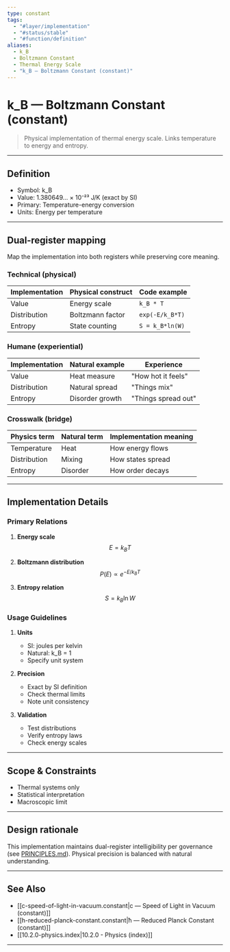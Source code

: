 ```yaml
---
type: constant
tags:
  - "#layer/implementation"
  - "#status/stable"
  - "#function/definition"
aliases:
  - k_B
  - Boltzmann Constant
  - Thermal Energy Scale
  - "k_B — Boltzmann Constant (constant)"
---
```


# k_B — Boltzmann Constant (constant)

> Physical implementation of thermal energy scale.
> Links temperature to energy and entropy.

---

## Definition

- Symbol: k_B
- Value: 1.380649... × 10⁻²³ J/K (exact by SI)
- Primary: Temperature-energy conversion
- Units: Energy per temperature

---

## Dual‑register mapping

Map the implementation into both registers while preserving core meaning.

### Technical (physical)

| Implementation | Physical construct | Code example |
|----------------|-------------------|--------------|
| Value | Energy scale | `k_B * T` |
| Distribution | Boltzmann factor | `exp(-E/k_B*T)` |
| Entropy | State counting | `S = k_B*ln(W)` |

### Humane (experiential)

| Implementation | Natural example | Experience |
|----------------|----------------|------------|
| Value | Heat measure | "How hot it feels" |
| Distribution | Natural spread | "Things mix" |
| Entropy | Disorder growth | "Things spread out" |

### Crosswalk (bridge)

| Physics term | Natural term | Implementation meaning |
|-------------|-------------|----------------------|
| Temperature | Heat | How energy flows |
| Distribution | Mixing | How states spread |
| Entropy | Disorder | How order decays |

---

## Implementation Details

### Primary Relations

1. **Energy scale**
   $$E = k_B T$$

2. **Boltzmann distribution**
   $$P(E) \propto e^{-E/k_B T}$$

3. **Entropy relation**
   $$S = k_B \ln W$$

### Usage Guidelines

1. **Units**
   - SI: joules per kelvin
   - Natural: k_B = 1
   - Specify unit system

2. **Precision**
   - Exact by SI definition
   - Check thermal limits
   - Note unit consistency

3. **Validation**
   - Test distributions
   - Verify entropy laws
   - Check energy scales

---

## Scope & Constraints

- Thermal systems only
- Statistical interpretation
- Macroscopic limit

---

## Design rationale

This implementation maintains dual-register intelligibility per governance (see [PRINCIPLES.md](../../../../../../PRINCIPLES.md)). Physical precision is balanced with natural understanding.

---

## See Also

- [[c-speed-of-light-in-vacuum.constant|c — Speed of Light in Vacuum (constant)]]
- [[h-reduced-planck-constant.constant|ħ — Reduced Planck Constant (constant)]]
- [[10.2.0-physics.index|10.2.0 - Physics (index)]]

---
